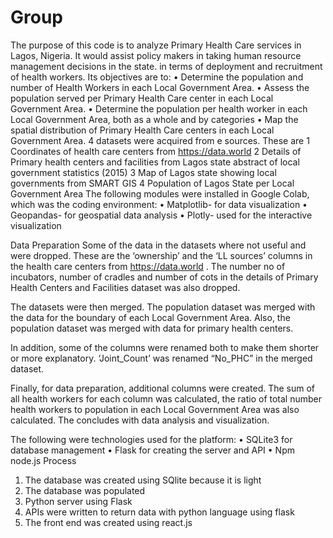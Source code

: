 # Group
The purpose of this code is to analyze Primary Health Care services in Lagos, Nigeria.
It would assist policy makers in taking human resource management decisions in the state. in terms of deployment and recruitment of health workers.
Its objectives are to:
•	Determine the population and number of Health Workers in each Local Government Area.
•	Assess the population served per Primary Health Care center in each Local Government Area.
•	Determine the population per health worker in each Local Government Area, both as a whole and by categories
•	Map the spatial distribution of Primary Health Care centers in each Local Government Area.
4 datasets were acquired from e sources. These are
1	Coordinates of health care centers from https://data.world
2	Details of Primary health centers and facilities from Lagos state abstract of local government statistics (2015)
3	Map of Lagos state showing local governments from SMART GIS
4	Population of Lagos State per Local Government Area
The following modules were installed in Google Colab, which was the coding environment:
•	Matplotlib- for data visualization
•	Geopandas- for geospatial data analysis
•	Plotly- used for the interactive visualization 

Data Preparation
Some of the data in the datasets where not useful and were dropped. These are the ‘ownership’ and the ‘LL sources’ columns in the health care centers from https://data.world . The number no of incubators, number of cradles and number of cots in the details of Primary Health Centers and Facilities dataset was also dropped. 

The datasets were then merged. The population dataset was merged with the data for the boundary of each Local Government Area. Also, the population dataset was merged with data for primary health centers.

In addition, some of the columns were renamed both to make them shorter or more explanatory. ‘Joint_Count’ was renamed “No_PHC” in the merged dataset.

Finally, for data preparation, additional columns were created. The sum of all health workers for each column was calculated, the ratio of total number health workers to population in each Local Government Area was also calculated.
The concludes with data analysis and visualization.

The following were technologies used for the platform:
•	SQLite3 for database management
•	Flask for creating the server and API
•	Npm node.js
Process
1.	The database was created using SQlite because it is light 
2.	The database was populated
3.	Python server using Flask
4.	APIs were written to return data with python language using flask
5.	The front end was created using react.js


